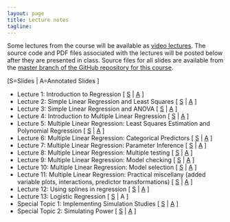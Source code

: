 ```yaml
---
layout: page
title: Lecture notes
tagline: 
---
```


Some lectures from the course will be available as [video lectures](https://umass.echo360.com/ess/portal/section/6c47935b-4969-45f0-8498-904023f6eb3f). The source code and PDF files associated with the lectures will be posted below after they are presented in class. Source files for all slides are available from the [master branch of the GitHub repository for this course](https://github.com/nickreich/stat-modeling-2015).


\[S=Slides \| A=Annotated Slides \]

* Lecture 1: Introduction to Regression \[  [S](../assets/lectures/lecture1-intro-regression/lecture1-intro-regression.pdf) \|  [A](../assets/lectures/lecture1-intro-regression/lecture1-intro-regression-annotated.pdf) \]
* Lecture 2: Simple Linear Regression and Least Squares \[  [S](../assets/lectures/lecture2-slr-basics/lecture2-slr-basics.pdf) \| [A](../assets/lectures/lecture2-slr-basics/lecture2-slr-basics-annotated.pdf)  \]
* Lecture 3: Simple Linear Regression and ANOVA \[ [S](../assets/lectures/lecture3-slr-anova/lecture3-SLR-anova.pdf) \|  [A](../assets/lectures/lecture3-slr-anova/lecture3-SLR-anova-annotated.pdf) \]
* Lecture 4: Introduction to Multiple Linear Regression \[ [S](../assets/lectures/lecture4-mlr-intro/lecture4-mlr-intro.pdf) \|  [A](../assets/lectures/lecture4-mlr-intro/lecture4-mlr-intro-annotated.pdf) \]
* Lecture 5: Multiple Linear Regression: Least Squares Estimation and Polynomial Regression \[ [S](../assets/lectures/lecture5-mlr-estimation-formulation/lecture5-mlr-estimation-formulation.pdf) \|  [A](../assets/lectures/lecture5-mlr-estimation-formulation/lecture5-mlr-estimation-formulation-annotated.pdf)  \]
* Lecture 6: Multiple Linear Regression: Categorical Predictors \[ [S](../assets/lectures/lecture6-mlr-categorical/lecture6-mlr-categorical.pdf) \|  [A](../assets/lectures/lecture6-mlr-categorical/lecture6-mlr-categorical-annotated.pdf)  \]
* Lecture 7: Multiple Linear Regression: Parameter Inference \[ [S](../assets/lectures/lecture7-mlr-inference/lecture7-mlr-inference.pdf) \|  [A](../assets/lectures/lecture7-mlr-inference/lecture7-mlr-inference-annotated.pdf)  \]
* Lecture 8: Multiple Linear Regression: Multiple testing \[ [S](../assets/lectures/lecture8-mlr-multiple-testing/lecture8-mlr-multiple-testing.pdf) \| [A](../assets/lectures/lecture8-mlr-multiple-testing/lecture8-mlr-multiple-testing-annotated.pdf) \]
* Lecture 9: Multiple Linear Regression: Model checking \[ [S](../assets/lectures/lecture9-mlr-model-checking/lecture9-mlr-model-checking.pdf) \| [A](../assets/lectures/lecture9-mlr-model-checking/lecture9-mlr-model-checking-annotated.pdf) \]
* Lecture 10: Multiple Linear Regression: Model selection \[ [S](../assets/lectures/lecture10-mlr-model-selection/lecture10-mlr-model-selection.pdf) \| [A](../assets/lectures/lecture10-mlr-model-selection/lecture10-mlr-model-selection-annotated.pdf) \]
* Lecture 11: Multiple Linear Regression: Practical miscellany (added variable plots, interactions, predictor transformations) \[ [S](../assets/lectures/lecture11-mlr-interaction-transformation/lecture11-mlr-interactions-transformations.pdf) \| [A](../assets/lectures/lecture11-mlr-interaction-transformation/lecture11-mlr-interactions-transformations-annotated.pdf) \]
* Lecture 12: Using splines in regression \[ [S](../assets/lectures/lecture12-splines/lecture12-splines.pdf) \| [A](../assets/lectures/lecture12-splines/lecture12-splines-annotated.pdf) \]
* Lecture 13: Logistic Regression \[ [S](../assets/lectures/lecture13-logistic-regression/lecture13-logistic-regression.pdf) \| A \]
* Special Topic 1: Implementing Simulation Studies \[ [S](../assets/lectures/specialtopic1-simulation/specialtopic1-simulation.pdf) \| [A](../assets/lectures/specialtopic1-simulation/specialtopic1-simulation-annotated.pdf) \]
* Special Topic 2: Simulating Power \[ [S](../assets/lectures/specialtopic2-power-simulation/specialtopic2-power-simulation.pdf) \| [A](../assets/lectures/specialtopic2-power-simulation/specialtopic2-power-simulation-annotated.pdf) \]


<!--
(../assets/lectures/lecture6-mlr-categorical/lecture6-mlr-categorical-annotated.pdf)

 * Class 3: Geometry of regression and least squares \[  [S](../assets/lectures/class3_SLRBasics.pdf) \| [A](../assets/lectures/class3_SLRBasics_annotated.pdf) \]
 * Class 4: Hands-on SLR practice 
 * Class 5: R^2, ANOVA \[  [S](../assets/lectures/class5_SLRwrapup.pdf) \| [A](../assets/lectures/class5_SLRwrapup_annotated.pdf) \]
 * Class 6: Version Control \[  [S](../assets/lectures/class6_versionControl.pdf) \]
 * Class 7: Introduction to Multiple Linear Regression \[  [S](../assets/lectures/class7_MLRintro.pdf) \| [A](../assets/lectures/class7_MLRintro_annotated.pdf) \| [R](../assets/lectures/lungDataModeling.R) \]
 * Class 8: \[cancelled, snow day\]
 * Class 9: MLR: Notation and Estimation \[  [S](../assets/lectures/class9_MLRFormulation.pdf) \]
 * Class 10: MLR: Hat Matrix, Identifiability, Collinearity \[  [S](../assets/lectures/class10_MLRDetails.pdf) \| [A](../assets/lectures/class10_MLRDetails_Annotated.pdf) \]
 * Class 11: MLR: Categorical variables \[  [S](../assets/lectures/class11_MLRCategorical.pdf) \| [A](../assets/lectures/class11_MLRCategorical_Annotated.pdf) \]
 * Class 12: MLR: Inference \[  [S](../assets/lectures/class12_MLRInference.pdf) \| [A](../assets/lectures/class12_MLRInference_Annotated.pdf) \]
 * Class 13: MLR: Inference \[  [S](../assets/lectures/class13_GlobalTests.pdf) \| [A](../assets/lectures/class13_GlobalTests_Annotated.pdf)  \| [R](../assets/lectures/class13_globalTests.Rmd) \| [lab](../assets/lectures/class13_globalTests.html) \] 
 * Class 14: MLR: Simulation and Resampling Inference \[  [S](../assets/lectures/class14_MLRbootstrap.pdf) \| [A](../assets/lectures/class14_MLRbootstrap_Annotated.pdf)  \| [R](../assets/lectures/class14_permutationLab.Rmd) \| [lab](../assets/lectures/class14_permutationLab.html) \] 
 * Class 15: MLR: Regression Diagnostics and Residual Plots \[ [R](../assets/lectures/class15_residualPlots.R) \] 
 * [spring break]
 * Class 16: MLR: More on diagnostics, confidence intervals \[  [S](../assets/lectures/class16_MLRDiagnostics.pdf) \| [A](../assets/lectures/class16_MLRDiagnostics_Annotated.pdf)  \] 
 * Class 17: MLR: Model selection \[  [S](../assets/lectures/class17_MLRSelections.pdf) \| [A](../assets/lectures/class17_MLRSelections_Annotated.pdf) \| [R](../assets/lectures/fev_analysis.R) \] 
 * Class 18: Interaction models and variable transformation  \[  [S](../assets/lectures/class18_MLRInteractions.pdf) \| [A](../assets/lectures/class18_MLRInteractions_Annotated.pdf)  \] 
 * Class 19: Spline models \[  [S](../assets/lectures/class19_Splines.pdf) \| [A](../assets/lectures/class19_Splines_Annotated.pdf)  \] 
 * Class 20: Generalized Linear Models and Logistic Regression \[  [S](../assets/lectures/class20_GLMlogistic.pdf) \| [A](../assets/lectures/class20_GLMlogistic_Annotated.pdf)  \] 
 * Class 21: Logistic Regression competition \[ [lab](../assets/lectures/titanic.html) \]
 * Class 22: Longitudinal Data Analysis \[  [S](../assets/lectures/class22_LDA.pdf) \| [A](../assets/lectures/class22_LDA_Annotated.pdf)  \] 
 * Class 23: Longitudinal Data Analysis (continued)
 * Class 24: Project prep
 * Classes 25-26: Project presentations

-->